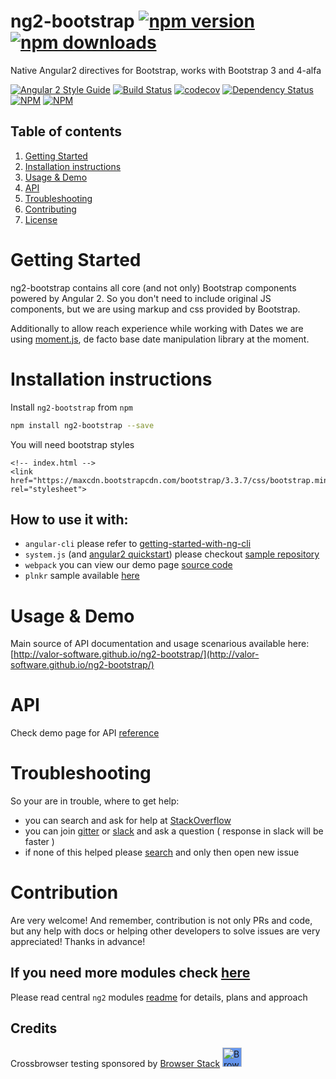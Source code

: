 # ng2-bootstrap [![npm version](https://badge.fury.io/js/ng2-bootstrap.svg)](http://badge.fury.io/js/ng2-bootstrap) [![npm downloads](https://img.shields.io/npm/dm/ng2-bootstrap.svg)](https://npmjs.org/ng2-bootstrap)
Native Angular2 directives for Bootstrap, works with Bootstrap 3 and 4-alfa

[![Angular 2 Style Guide](https://mgechev.github.io/angular2-style-guide/images/badge.svg)](https://angular.io/styleguide)
[![Build Status](https://travis-ci.org/valor-software/ng2-bootstrap.svg?branch=master)](https://travis-ci.org/valor-software/ng2-bootstrap)
[![codecov](https://codecov.io/gh/valor-software/ng2-bootstrap/branch/development/graph/badge.svg)](https://codecov.io/gh/valor-software/ng2-bootstrap)
[![Dependency Status](https://david-dm.org/valor-software/ng2-bootstrap.svg)](https://david-dm.org/valor-software/ng2-bootstrap)
[![NPM](https://nodei.co/npm/ng2-bootstrap.png?downloads=true&downloadRank=true&stars=true)](https://npmjs.org/ng2-bootstrap)
[![NPM](https://nodei.co/npm-dl/ng2-bootstrap.png?height=3&months=9)](https://npmjs.org/ng2-bootstrap)

## Table of contents 
1. [Getting Started](#getting-started)
2. [Installation instructions](#installation-instructions)
3. [Usage & Demo](#usage--demo)
4. [API](#api)
5. [Troubleshooting](#troubleshooting)
6. [Contributing](#contribution)
7. [License](#license)

# Getting Started

ng2-bootstrap contains all core (and not only) Bootstrap components powered by Angular 2. So you don't need to include original JS components, but we are using markup and css provided by Bootstrap.
    
Additionally to allow reach experience while working with Dates we are using [moment.js](http://momentjs.com/), de facto base date manipulation library at the moment.

# Installation instructions

Install `ng2-bootstrap` from `npm`
```bash
npm install ng2-bootstrap --save
```

You will need bootstrap styles

```
<!-- index.html -->
<link href="https://maxcdn.bootstrapcdn.com/bootstrap/3.3.7/css/bootstrap.min.css" rel="stylesheet">
```

## How to use it with:
 - `angular-cli` please refer to [getting-started-with-ng-cli](https://github.com/valor-software/ng2-bootstrap/tree/development/docs/getting-started/ng-cli.md)
 - `system.js` (and [angular2 quickstart](https://angular.io/docs/ts/latest/quickstart.html)) please checkout [sample repository](https://github.com/valor-software/angular2-quickstart) 
 - `webpack` you can view our demo page [source code](https://github.com/valor-software/ng2-bootstrap/tree/development/demo)
 - `plnkr` sample available [here](http://bit.ly/ng2-bootstrap-plnkr)

# Usage & Demo

Main source of API documentation and usage scenarious available here: 
[http://valor-software.github.io/ng2-bootstrap/](http://valor-software.github.io/ng2-bootstrap/)

# API
Check demo page for API [reference](http://valor-software.github.io/ng2-bootstrap/)

# Troubleshooting

So your are in trouble, where to get help:
- you can search and ask for help at [StackOverflow](https://stackoverflow.com/questions/tagged/ng2-bootstrap)
- you can join [gitter](https://gitter.im/valor-software/ng2-bootstrap) or [slack](https://www.hamsterpad.com/chat/ng2) and ask a question ( response in slack will be faster )
- if none of this helped please [search](https://github.com/valor-software/ng2-bootstrap/issues?utf8=%E2%9C%93&q=is%3Aissue) and only then open new issue

# Contribution

Are very welcome! And remember, contribution is not only PRs and code, but any help with docs or helping other developers to solve issues are very appreciated! Thanks in advance! 

## If you need more modules check [here](https://github.com/valor-software/ng2-plans)

Please read central `ng2` modules [readme](https://github.com/valor-software/ng2-plans) for details, plans and approach

## Credits
Crossbrowser testing sponsored by [Browser Stack](https://www.browserstack.com)
[<img src="https://camo.githubusercontent.com/a7b268f2785656ab3ca7b1cbb1633ee5affceb8f/68747470733a2f2f64677a6f7139623561736a67312e636c6f756466726f6e742e6e65742f70726f64756374696f6e2f696d616765732f6c61796f75742f6c6f676f2d6865616465722e706e67" alt="Browser Stack" height="31px" style="background: cornflowerblue;">](https://www.browserstack.com)
